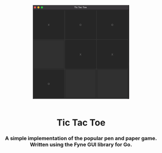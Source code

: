 <div align="center">
<img src="assets/images/board.png" height=300>
<br/>
<br/>

<h1 align="center">Tic Tac Toe</h1>

<div align="center">
<h3>A simple implementation of the popular pen and paper game.<br>
Written using the Fyne GUI library for Go.</h3>
</div>